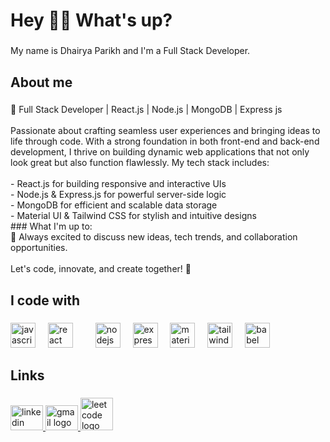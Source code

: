 <h1 align="left">Hey 🦕👋 What's up?</h1>

###

<p align="left">My name is Dhairya Parikh and I'm a Full Stack Developer.</p>

###

<h2 align="left">About me</h2>

###

<p align="left">🚀 Full Stack Developer | React.js | Node.js | MongoDB | Express js <br><br>Passionate about crafting seamless user experiences and bringing ideas to life through code. With a strong foundation in both front-end and back-end development, I thrive on building dynamic web applications that not only look great but also function flawlessly. My tech stack includes:<br><br>- React.js for building responsive and interactive UIs<br>- Node.js & Express.js for powerful server-side logic<br>- MongoDB for efficient and scalable data storage<br>- Material UI & Tailwind CSS for stylish and intuitive designs<br>
### What I'm up to:<br>💬 Always excited to discuss new ideas, tech trends, and collaboration opportunities.<br><br>Let's code, innovate, and create together! 🎉</p>

###

<h2 align="left">I code with</h2>

###

<div align="left">
  <img src="https://cdn.jsdelivr.net/gh/devicons/devicon/icons/javascript/javascript-original.svg" height="40" alt="javascript logo"  />
  <img width="12" />
  <img src="https://cdn.jsdelivr.net/gh/devicons/devicon/icons/react/react-original.svg" height="40" alt="react logo"  />
  <img width="12" />
  <img width="12" />
  <img src="https://cdn.jsdelivr.net/gh/devicons/devicon/icons/nodejs/nodejs-original.svg" height="40" alt="nodejs logo"  />
  <img width="12" />
  <img src="https://cdn.jsdelivr.net/gh/devicons/devicon/icons/express/express-original.svg" height="40" alt="express logo"  />
  <img width="12" />
  <img src="https://cdn.jsdelivr.net/gh/devicons/devicon/icons/materialui/materialui-original.svg" height="40" alt="materialui logo"  />
  <img width="12" />
  <img src="https://cdn.jsdelivr.net/gh/devicons/devicon/icons/tailwindcss/tailwindcss-original-wordmark.svg" height="40" alt="tailwindcss logo"  />
  <img width="12" />
  <img src="https://cdn.jsdelivr.net/gh/devicons/devicon/icons/babel/babel-original.svg" height="40" alt="babel logo"  />
  <img width="12" />
</div>

###

<h2 align="left">Links</h2>

###

<div align="left">
  <a href="https://www.linkedin.com/in/dhairya-parikh15/" target="_blank">
    <img src="https://raw.githubusercontent.com/maurodesouza/profile-readme-generator/master/src/assets/icons/social/linkedin/default.svg" width="52" height="40" alt="linkedin logo"  />
  </a>
  <a href="mailto:dhairyawork15@gmail.com" target="_blank">
    <img src="https://raw.githubusercontent.com/maurodesouza/profile-readme-generator/master/src/assets/icons/social/gmail/default.svg" width="52" height="40" alt="gmail logo"  />
  </a>
  <a href="https://leetcode.com/dhairya15/" target="_blank">
    <img src="https://leetcode.com/_next/static/images/logo-dark-c96c407d175e36c81e236fcfdd682a0b.png" width="52" alt="leetcode logo"  />
    
  </a>
</div>

###
